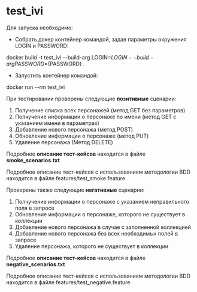 # test_ivi


Для запуска необходимо: 
- Собрать докер контейнер командой, задав параметры окружения LOGIN и PASSWORD: 

docker build -t test_ivi --build-arg LOGIN=${LOGIN} --build-arg PASSWORD=${PASSWORD} .

- Запустить контейнер командой:

docker run --rm test_ivi


При тестировании проверены следующие **позитивные** сценарии:

1. Получение списка всех персонажей (метод GET без параметров)
2. Полчучение информации о персонаже по имени (метод GET с указанием имени в параметрах)
3. Добавление нового персонажа (метод POST)
4. Обновление информации о персонаже (метод PUT)
5. Удаление персонажа (Метод DELETE)

Подробное **описание тест-кейсов** находится в файле **smoke_scenarios.txt**

Подробное описание тест-кейсов с использованием методологии BDD находится в файле features/test_smoke.feature


Проверены также следующие **негативные** сценарии:

1. Полчучение информации о персонаже с указанием неправильного поля в запросе
2. Обновление информации о персонаже, которого не существует в коллекции
3. Добавление нового персонажа в случае с заполненной коллекцией
4. Добавление нового персонажа без всех необходимых полей в запросе
5. Удаление персонажа, которого не существует в коллекции

Подробное **описание тест-кейсов** находится в файле **negative_scenarios.txt**

Подробное описание тест-кейсов с использованием методологии BDD находится в файле features/test_negative.feature
